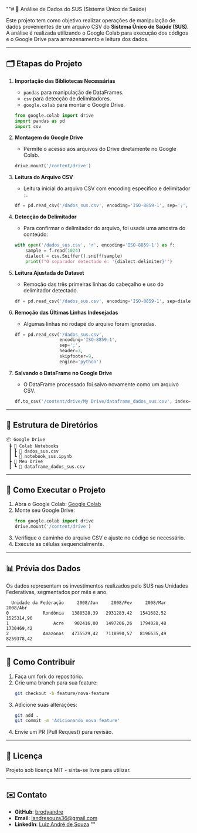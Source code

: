 ""# 📌 Análise de Dados do SUS (Sistema Único de Saúde)

Este projeto tem como objetivo realizar operações de manipulação de dados provenientes de um arquivo CSV do **Sistema Único de Saúde (SUS)**. A análise é realizada utilizando o Google Colab para execução dos códigos e o Google Drive para armazenamento e leitura dos dados.

---

## 🗂️ **Etapas do Projeto**

1. **Importação das Bibliotecas Necessárias**
   - `pandas` para manipulação de DataFrames.
   - `csv` para detecção de delimitadores.
   - `google.colab` para montar o Google Drive.

   ```python
   from google.colab import drive
   import pandas as pd
   import csv
   ```

2. **Montagem do Google Drive**
   - Permite o acesso aos arquivos do Drive diretamente no Google Colab.

   ```python
   drive.mount('/content/drive')
   ```

3. **Leitura do Arquivo CSV**
   - Leitura inicial do arquivo CSV com encoding específico e delimitador `;`.

   ```python
   df = pd.read_csv('/dados_sus.csv', encoding='ISO-8859-1', sep=';', on_bad_lines='skip')
   ```

4. **Detecção do Delimitador**
   - Para confirmar o delimitador do arquivo, foi usada uma amostra do conteúdo:

   ```python
   with open('/dados_sus.csv', 'r', encoding='ISO-8859-1') as f:
       sample = f.read(1024)
       dialect = csv.Sniffer().sniff(sample)
       print(f"O separador detectado é: '{dialect.delimiter}'")
   ```

5. **Leitura Ajustada do Dataset**
   - Remoção das três primeiras linhas do cabeçalho e uso do delimitador detectado.

   ```python
   df = pd.read_csv('/dados_sus.csv', encoding='ISO-8859-1', sep=dialect.delimiter, header=3)
   ```

6. **Remoção das Últimas Linhas Indesejadas**
   - Algumas linhas no rodapé do arquivo foram ignoradas.

   ```python
   df = pd.read_csv('/dados_sus.csv',
                    encoding='ISO-8859-1',
                    sep=';',
                    header=3,
                    skipfooter=9,
                    engine='python')
   ```

7. **Salvando o DataFrame no Google Drive**
   - O DataFrame processado foi salvo novamente como um arquivo CSV.

   ```python
   df.to_csv('/content/drive/My Drive/dataframe_dados_sus.csv', index=False)
   ```

---

## 📂 **Estrutura de Diretórios**
```plaintext
📦 Google Drive
 ┣ 📂 Colab Notebooks
 ┃ ┣ 📄 dados_sus.csv
 ┃ ┗ 📄 notebook_sus.ipynb
 ┣ 📂 Meu Drive
 ┃ ┗ 📄 dataframe_dados_sus.csv
```

---

## 🚀 **Como Executar o Projeto**
1. Abra o Google Colab: [Google Colab](https://colab.research.google.com/)
2. Monte seu Google Drive:
   ```python
   from google.colab import drive
   drive.mount('/content/drive')
   ```
3. Verifique o caminho do arquivo CSV e ajuste no código se necessário.
4. Execute as células sequencialmente.

---

## 📊 **Prévia dos Dados**
Os dados representam os investimentos realizados pelo SUS nas Unidades Federativas, segmentados por mês e ano.

```plaintext
  Unidade da Federação     2008/Jan     2008/Fev     2008/Mar     2008/Abr
0             Rondônia   1388528,39   2931283,42   1541682,52   1525314,96
1                 Acre    902416,00   1497206,26   1794028,48   1730469,42
2             Amazonas   4735529,42   7118990,57   8196635,49   8259378,42
```

---

## 🤝 **Como Contribuir**
1. Faça um fork do repositório.
2. Crie uma branch para sua feature:
   ```bash
   git checkout -b feature/nova-feature
   ```
3. Adicione suas alterações:
   ```bash
   git add .
   git commit -m 'Adicionando nova feature'
   ```
4. Envie um PR (Pull Request) para revisão.

---

## 📜 **Licença**
Projeto sob licença MIT - sinta-se livre para utilizar.

---

## ✉️ **Contato**
- **GitHub**: [brodyandre](https://github.com/brodyandre)
- **Email**: landresouza36@gmail.com
- **LinkedIn**: [Luiz André de Souza](https://www.linkedin.com/in/luiz-andre-de-souza/)
""
